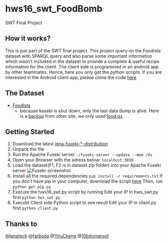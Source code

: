 # hws16_swt_FoodBomb
SWT Final Project

## How it works?
This is just part of the SWT final project.
This project query on the Foodista dataset with SPARQL query and also parse some important information which wasn't included in the dataset to provide a complete & useful recipe information for the client.
The client side is programmed in an android app by other teammates. Hence, here you only get the python scripts. If you are interested in the Android client app, please clone the code [here](https://github.com/10bitomaroof/AndroidReceipeApp)

## The Dataset
- [Foodista](https://datahub.io/dataset/foodista)
	* because kasabi is shut down, only the last data dump is alive. Here is a [backup](https://archive.org/download/kasabi) from other site, we only used [food.gz](https://archive.org/download/kasabi/food.gz).

## Getting Started
1. Download the latest [jena-fuseki-*-distribution](https://jena.apache.org/documentation/serving_data/)
2. Unpack the file
3. Run the Apache Fuseki server
`./fuseki-server --update --mem /ds`
4. Open your Browser with the adress below:
`localhost:3030`
5. Load the dataset(F1, F2 is in dataset.zip folder) into your Apache Fuseki server
![Fuseki-screenshot](https://raw.githubusercontent.com/lenatech/hws16_swt_server/master/assets/Fuseki-screenshot.jpg)
6. Install all the required dependencies
`pip install -r requirements.txt`
If you don't have pip in your computer, download the script [here](https://bootstrap.pypa.io/get-pip.py)
Then, run `python get-pip.py`  
7. Execute the hws16_swt.py script by running
Edit your IP in hws_swt.py first
`python hws_swt.py`
8. Execute Client side Python script to see result
Edit your IP in client.py first
`python client.py`

## Thanks to
@[lenatech](https://github.com/lenatech)
@[farboda](https://github.com/farboda)
@[YiruCheng](https://github.com/YiruCheng)
@[10bitomaroof](https://github.com/10bitomaroof)